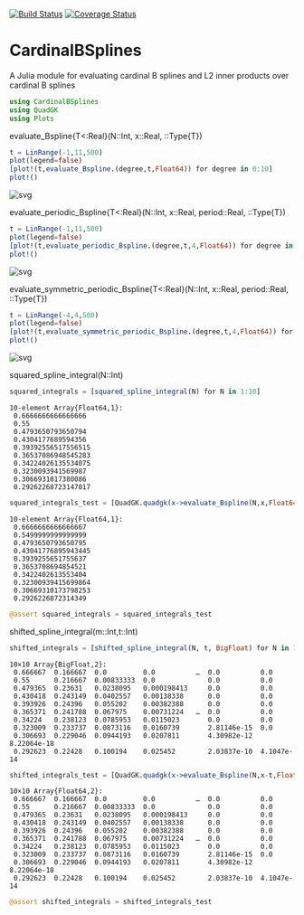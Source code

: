 
 [![Build Status](https://travis-ci.org/vincentcp/CardinalBSplines.svg?branch=master)](https://travis-ci.org/vincentcp/CardinalBSplines)
 [![Coverage Status](https://coveralls.io/repos/github/vincentcp/CardinalBSplines/badge.svg?branch=master)](https://coveralls.io/github/vincentcp/CardinalBSplines?branch=master)
 # CardinalBSplines

A Julia module for evaluating cardinal B splines and L2 inner products over cardinal B splines



```julia
using CardinalBSplines
using QuadGK
using Plots
```

evaluate_Bspline{T<:Real}(N::Int, x::Real, ::Type{T})


```julia
t = LinRange(-1,11,500)
plot(legend=false)
[plot!(t,evaluate_Bspline.(degree,t,Float64)) for degree in 0:10]
plot!()
```




![svg](/Users/vincentcp/julia/CardinalBSplines/README_3_0.svg)



evaluate_periodic_Bspline{T<:Real}(N::Int, x::Real, period::Real, ::Type{T})


```julia
t = LinRange(-1,11,500)
plot(legend=false)
[plot!(t,evaluate_periodic_Bspline.(degree,t,4,Float64)) for degree in 0:6]
plot!()
```




![svg](/Users/vincentcp/julia/CardinalBSplines/README_5_0.svg)



evaluate_symmetric_periodic_Bspline{T<:Real}(N::Int, x::Real, period::Real, ::Type{T})


```julia
t = LinRange(-4,4,500)
plot(legend=false)
[plot!(t,evaluate_symmetric_periodic_Bspline.(degree,t,4,Float64)) for degree in 0:6]
plot!()
```




![svg](/Users/vincentcp/julia/CardinalBSplines/README_7_0.svg)



squared_spline_integral(N::Int)


```julia
squared_integrals = [squared_spline_integral(N) for N in 1:10]
```




    10-element Array{Float64,1}:
     0.6666666666666666 
     0.55               
     0.4793650793650794 
     0.4304177689594356 
     0.39392556517556515
     0.36537086948545283
     0.34224026135534075
     0.3230093941569987 
     0.3066931017380086 
     0.29262268723147017




```julia
squared_integrals_test = [QuadGK.quadgk(x->evaluate_Bspline(N,x,Float64)^2,LinRange(0,11,12)...)[1] for N in 1:10]
```




    10-element Array{Float64,1}:
     0.6666666666666667 
     0.5499999999999999 
     0.4793650793650795 
     0.43041776895943445
     0.3939255651755637 
     0.3653708694854521 
     0.3422402613553404 
     0.32300939415699864
     0.30669310173798253
     0.2926226872314349 




```julia
@assert squared_integrals ≈ squared_integrals_test
```

shifted_spline_integral(m::Int,t::Int)


```julia
shifted_integrals = [shifted_spline_integral(N, t, BigFloat) for N in 1:10, t in 0:9]
```




    10×10 Array{BigFloat,2}:
     0.666667  0.166667  0.0         0.0          …  0.0          0.0        
     0.55      0.216667  0.00833333  0.0             0.0          0.0        
     0.479365  0.23631   0.0238095   0.000198413     0.0          0.0        
     0.430418  0.243149  0.0402557   0.00138338      0.0          0.0        
     0.393926  0.24396   0.055202    0.00382388      0.0          0.0        
     0.365371  0.241788  0.067975    0.00731224   …  0.0          0.0        
     0.34224   0.238123  0.0785953   0.0115023       0.0          0.0        
     0.323009  0.233737  0.0873116   0.0160739       2.81146e-15  0.0        
     0.306693  0.229046  0.0944193   0.0207811       4.30982e-12  8.22064e-18
     0.292623  0.22428   0.100194    0.025452        2.03837e-10  4.1047e-14 




```julia
shifted_integrals_test = [QuadGK.quadgk(x->evaluate_Bspline(N,x-t,Float64)*evaluate_Bspline(N,x,Float64),LinRange(0,11,12)...)[1] for N in 1:10, t in 0:9]
```




    10×10 Array{Float64,2}:
     0.666667  0.166667  0.0         0.0          …  0.0          0.0        
     0.55      0.216667  0.00833333  0.0             0.0          0.0        
     0.479365  0.23631   0.0238095   0.000198413     0.0          0.0        
     0.430418  0.243149  0.0402557   0.00138338      0.0          0.0        
     0.393926  0.24396   0.055202    0.00382388      0.0          0.0        
     0.365371  0.241788  0.067975    0.00731224   …  0.0          0.0        
     0.34224   0.238123  0.0785953   0.0115023       0.0          0.0        
     0.323009  0.233737  0.0873116   0.0160739       2.81146e-15  0.0        
     0.306693  0.229046  0.0944193   0.0207811       4.30982e-12  8.22064e-18
     0.292623  0.22428   0.100194    0.025452        2.03837e-10  4.1047e-14 




```julia
@assert shifted_integrals ≈ shifted_integrals_test
```
